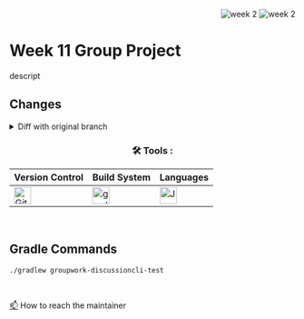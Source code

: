 <div align="right">
 
![week 2](https://img.shields.io/github/actions/workflow/status/Kyle-Gortych-Kenzie-Group-Work-T2/Week11GroupWork/meazaberhe24.yml?label=meazaberhe24) ![week 2](https://img.shields.io/github/actions/workflow/status/Kyle-Gortych-Kenzie-Group-Work-T2/Week11GroupWork/original.yml?label=original)

</div>

# Week 11 Group Project 

descript

## Changes
<details>
<summary>Diff with original branch</summary>


</details>

<div align="center">
 
### :hammer_and_wrench: Tools :

| Version Control | Build System | Languages |
| --------------- | ------------ | --------- |
| <img src="https://img.shields.io/badge/Git-white?style=plastic&logo=git&logoColor=red" title="Git" alt="Git" height="30"/> | <img src="https://img.shields.io/badge/Gradle-white?style=plastic&logo=gradle&logoColor=black" title="gradle" alt="gradle" height="30"/> | <img src="https://custom-icon-badges.demolab.com/badge/Java-white.svg?&sytle=plastic&logo=java" title="Java" alt="Java" height="30"/> |
</div>
<br>

## Gradle Commands
```console
./gradlew groupwork-discussioncli-test
```
<br>

<a href="your-gmail-link?">:mailbox:</a> How to reach the maintainer
